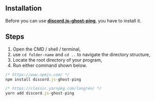 ## Installation
Before you can use [**discord.js-ghost-ping**](https://www.npmjs.com/package/discord.js-ghost-ping), you have to install it. 

## Steps

1. Open the CMD / shell / terminal,
2. use `cd folder-name` and `cd ..` to navigate the directory structure,
3. Locate the root directory of your program,
4. Run either command shown below.

```js
/* https://www.npmjs.com/ */
npm install discord.js-ghost-ping

/* https://classic.yarnpkg.com/lang/en/ */
yarn add discord.js-ghost-ping
```